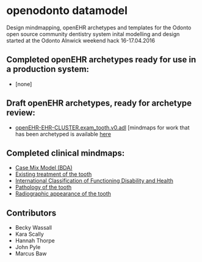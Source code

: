 # openodonto datamodel

Design mindmapping, openEHR archetypes and templates for the Odonto open source community dentistry system
inital modelling and design started at the Odonto Alnwick weekend hack 16-17.04.2016

## Completed openEHR archetypes ready for use in a production system:
* [none]


## Draft openEHR archetypes, ready for archetype review:
* [openEHR-EHR-CLUSTER.exam_tooth.v0.adl](https://github.com/odonto/datamodel/tree/master/archetypes-draft)
[mindmaps for work that has been archetyped is available [here](https://github.com/odonto/datamodel/tree/master/mindmaps-archetyped)

## Completed clinical mindmaps:
* [Case Mix Model (BDA) ](https://github.com/odonto/datamodel/tree/master/mindmaps-ready)
* [Existing treatment of the tooth ](https://github.com/odonto/datamodel/tree/master/mindmaps-ready)
* [International Classification of Functioning Disability and Health](https://github.com/odonto/datamodel/tree/master/mindmaps-ready)
* [Pathology of the tooth ](https://github.com/odonto/datamodel/tree/master/mindmaps-ready)
* [Radiographic appearance of the tooth ](https://github.com/odonto/datamodel/tree/master/mindmaps-ready)



## Contributors
* Becky Wassall
* Kara Scally
* Hannah Thorpe
* John Pyle
* Marcus Baw
